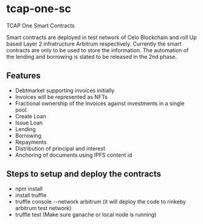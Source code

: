 # tcap-one-sc
TCAP One Smart Contracts

Smart contracts are deployed in test network of Celo Blockchain and roll Up based Layer 2 infratructure Arbitrum respectively.
Currently the smart contracts are only to be used to store the information. The automation of the lending and borrowing is slated to be released in the 2nd phase.

## Features
* Debtmarket supporting invoices initially
* Invoices will be represented as NFTs
* Fractional ownership of the Invoices against investments in a single pool.
* Create Loan
* Issue Loan
* Lending
* Borrowing
* Repayments
* Distribution of principal and interest
* Anchoring of documents using IPFS content id

## Steps to setup and deploy the contracts

* npm install
* install truffle
* truffle console --network arbitrum (it will deploy the code to rinkeby arbitrum test network)
* truffle test (Make sure ganache or local node is running)
